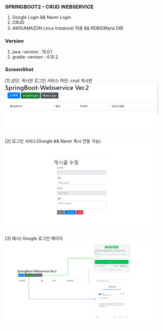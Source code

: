 ### SPRINGBOOT2 - CRUD WEBSERVICE
 1. Google Login && Naver Login
 2. CRUD
 3. AWS(AMAZON Linux Instance) 적용 && RDBS(Maria DB)

### Version
 1. java -version : 15.0.1
 2. gradle -version : 4.10.2
 
### ScreenShot
[1] 상단: 게시판 로그인 서비스
    하단: crud 게시판
![1.png](.image/1.png)

[2] 로그인 서비스(Google && Naver 즉시 연동 가능)
![Content_View](.image/Content_View.jpg)

[3] 예시) Google 로그인 페이지
![Login.jpg](.image/Login.jpg)
